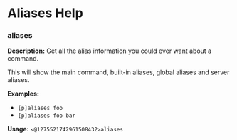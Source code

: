 # Aliases Help

### aliases

**Description:** Get all the alias information you could ever want about a command.

This will show the main command, built-in aliases, global aliases and
server aliases.

**Examples:**
- `[p]aliases foo`
- `[p]aliases foo bar`

**Usage:** `<@1275521742961508432>aliases`

